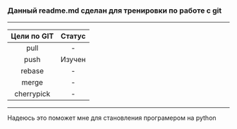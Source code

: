 ### Данный readme.md сделан для тренировки по работе с git
---
|Цели по GIT  |Статус  |
|:-----------:|:------:|
|pull         |-       |
|push         |Изучен  |
|rebase       |-       |
|merge        |-       |
|cherrypick   |-       |
---
Надеюсь это поможет мне для становления програмером на python

